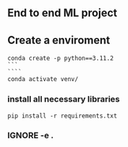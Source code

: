 ## End to end ML project
## Create a enviroment
``````
conda create -p python==3.11.2
```
````
conda activate venv/
``````
### install all necessary libraries
````
pip install -r requirements.txt
`````
###  IGNORE  -e .